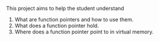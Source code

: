 This project aims to help the student understand

1) What are function pointers and how to use them.
2) What does a function pointer hold.
3) Where does a function pointer point to in virtual memory.
